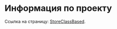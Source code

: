 # Информация по проекту

Ссылка на страницу: [StoreClassBased](https://artyomzolotykh.github.io/store-class-based/index.html).